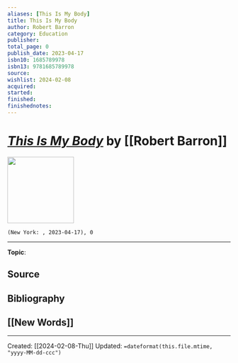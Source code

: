 ```yaml
---
aliases: [This Is My Body]
title: This Is My Body
author: Robert Barron
category: Education
publisher: 
total_page: 0
publish_date: 2023-04-17
isbn10: 1685789978
isbn13: 9781685789978
source: 
wishlist: 2024-02-08
acquired: 
started: 
finished: 
finishednotes: 
---
```

# *[This Is My Body]()* by [[Robert Barron]]

<img src="http://books.google.com/books/content?id=eBFLzwEACAAJ&printsec=frontcover&img=1&zoom=1&source=gbs_api" width=150>

`(New York: , 2023-04-17), 0`



--- 
**Topic**: 

**Source**
- 

**Bibliography**
- 
 
**[[New Words]]**
- 

---
Created: [[2024-02-08-Thu]]
Updated: `=dateformat(this.file.mtime, "yyyy-MM-dd-ccc")`
